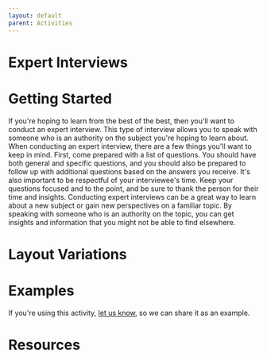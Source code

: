 ```yaml
---
layout: default
parent: Activities
---
```


# Expert Interviews

# Getting Started

If you're hoping to learn from the best of the best, then you'll want to conduct an expert interview. This type of interview allows you to speak with someone who is an authority on the subject you're hoping to learn about. When conducting an expert interview, there are a few things you'll want to keep in mind. First, come prepared with a list of questions. You should have both general and specific questions, and you should also be prepared to follow up with additional questions based on the answers you receive. It's also important to be respectful of your interviewee's time. Keep your questions focused and to the point, and be sure to thank the person for their time and insights. Conducting expert interviews can be a great way to learn about a new subject or gain new perspectives on a familiar topic. By speaking with someone who is an authority on the topic, you can get insights and information that you might not be able to find elsewhere.

# Layout Variations
# Examples
If you're using this activity, [let us know](https://github.com/Standards-and-Practices/structured-rapid-development/issues/new?assignees=&labels=documentation&template=example-submission.md&title=Example+of+%5Byour+pattern+here%5D), so we can share it as an example.
# Resources